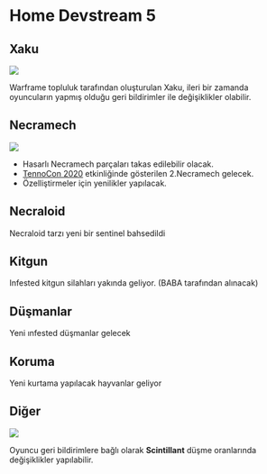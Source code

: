 # Home Devstream 5

## Xaku

![](https://vignette.wikia.nocookie.net/warframe/images/0/06/Xaku.PNG)

Warframe topluluk tarafından oluşturulan Xaku, ileri bir zamanda oyuncuların yapmış olduğu geri bildirimler ile değişiklikler olabilir.

## Necramech

![](https://vignette.wikia.nocookie.net/warframe/images/5/5b/Necramech.jpg)

* Hasarlı Necramech parçaları takas edilebilir olacak.
* [TennoCon 2020](https://warframe.fandom.com/wiki/TennoCon/2020) etkinliğinde gösterilen 2.Necramech gelecek. 
* Özelliştirmeler için yenilikler yapılacak.

## Necraloid

Necraloid tarzı yeni bir sentinel bahsedildi

## Kitgun

Infested kitgun silahları yakında geliyor. \(BABA tarafından alınacak\)

## Düşmanlar

Yeni ınfested düşmanlar gelecek

## Koruma

Yeni kurtama yapılacak hayvanlar geliyor

## Diğer

![](https://vignette.wikia.nocookie.net/warframe/images/0/03/Scintillant.png)

Oyuncu geri bildirimlere bağlı olarak **Scintillant** düşme oranlarında değişiklikler yapılabilir.

